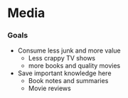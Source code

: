 # Media

### Goals

* Consume less junk and more value
  * Less crappy TV shows
  * more books and quality movies
* Save important knowledge here
  * Book notes and summaries
  * Movie reviews









